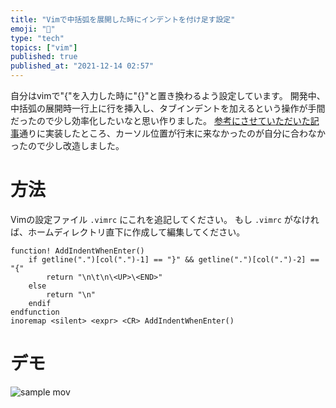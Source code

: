 ```yaml
---
title: "Vimで中括弧を展開した時にインデントを付け足す設定"
emoji: "📝"
type: "tech"
topics: ["vim"]
published: true
published_at: "2021-12-14 02:57"
---
```


自分はvimで"{"を入力した時に"{}"と置き換わるよう設定しています。
開発中、中括弧の展開時一行上に行を挿入し、タブインデントを加えるという操作が手間だったので少し効率化したいなと思い作りました。
[参考にさせていただいた記事](https://qiita.com/karunru/items/58eccc565ba9ffee823f)通りに実装したところ、カーソル位置が行末に来なかったのが自分に合わなかったので少し改造しました。

# 方法

Vimの設定ファイル ```.vimrc``` にこれを追記してください。
もし ```.vimrc``` がなければ、ホームディレクトリ直下に作成して編集してください。

```vim:.vimrc
function! AddIndentWhenEnter()
    if getline(".")[col(".")-1] == "}" && getline(".")[col(".")-2] == "{"
        return "\n\t\n\<UP>\<END>"
    else
        return "\n"
    endif
endfunction
inoremap <silent> <expr> <CR> AddIndentWhenEnter()
```

# デモ

![sample mov](https://storage.googleapis.com/zenn-user-upload/e08e4bc27818-20211214.gif)
